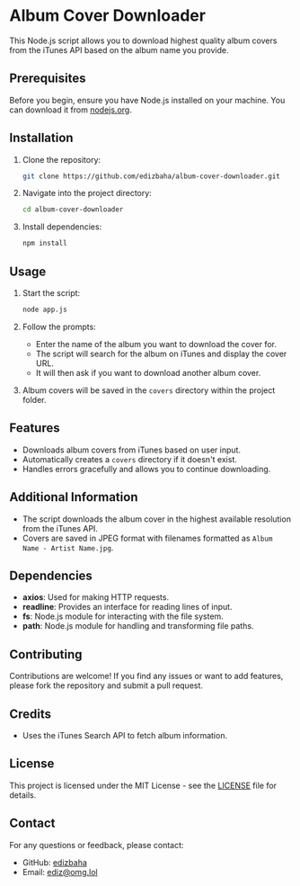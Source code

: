 # Album Cover Downloader

This Node.js script allows you to download highest quality album covers from the iTunes API based on the album name you provide.

## Prerequisites

Before you begin, ensure you have Node.js installed on your machine. You can download it from [nodejs.org](https://nodejs.org/).

## Installation

1. Clone the repository:

   ```bash
   git clone https://github.com/edizbaha/album-cover-downloader.git
   ```

2. Navigate into the project directory:

   ```bash
   cd album-cover-downloader
   ```

3. Install dependencies:

   ```bash
   npm install
   ```

## Usage

1. Start the script:

   ```bash
   node app.js
   ```

2. Follow the prompts:
   - Enter the name of the album you want to download the cover for.
   - The script will search for the album on iTunes and display the cover URL.
   - It will then ask if you want to download another album cover.

3. Album covers will be saved in the `covers` directory within the project folder.

## Features

- Downloads album covers from iTunes based on user input.
- Automatically creates a `covers` directory if it doesn't exist.
- Handles errors gracefully and allows you to continue downloading.

## Additional Information

- The script downloads the album cover in the highest available resolution from the iTunes API.
- Covers are saved in JPEG format with filenames formatted as `Album Name - Artist Name.jpg`.

## Dependencies

- **axios**: Used for making HTTP requests.
- **readline**: Provides an interface for reading lines of input.
- **fs**: Node.js module for interacting with the file system.
- **path**: Node.js module for handling and transforming file paths.

## Contributing

Contributions are welcome! If you find any issues or want to add features, please fork the repository and submit a pull request.

## Credits

- Uses the iTunes Search API to fetch album information.

## License

This project is licensed under the MIT License - see the [LICENSE](LICENSE) file for details.

## Contact
For any questions or feedback, please contact:
- GitHub: [edizbaha](https://github.com/edizbaha)
- Email: [ediz@omg.lol](mailto:ediz@omg.lol)